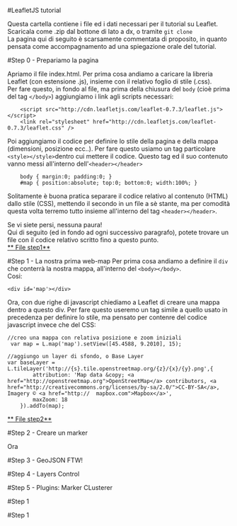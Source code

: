 #LeafletJS tutorial

Questa cartella contiene i file ed i dati necessari per il tutorial su Leaflet.
Scaricala come .zip dal bottone di lato a dx, o tramite ```git clone```  
La pagina qui di seguito è scarsamente commentata di proposito, in quanto pensata come accompagnamento ad una spiegazione orale del tutorial.

#Step 0 - Prepariamo la pagina

Apriamo il file index.html.
Per prima cosa andiamo a caricare la libreria Leaflet (con estensione .js), insieme con il relativo foglio di stile (.css).  
Per fare questo, in fondo al file, ma prima della chiusura del ```body``` (cioè prima del tag ```</body>```) aggiungiamo i link agli scripts necessari:

		<script src="http://cdn.leafletjs.com/leaflet-0.7.3/leaflet.js"></script>
		<link rel="stylesheet" href="http://cdn.leafletjs.com/leaflet-0.7.3/leaflet.css" />


Poi aggiungiamo il codice per definire lo stile della pagina e della mappa (dimensioni, posizione ecc..). Per fare questo usiamo un tag particolare ```<style></style>```dentro cui mettere il codice. Questo tag ed il suo contenuto vanno messi all'interno dell'```<header></header>```

	
		body { margin:0; padding:0; }
		#map { position:absolute; top:0; bottom:0; width:100%; }
	

 Solitamente è buona pratica separare il codice relativo al contenuto (HTML) dallo stile (CSS), mettendo il secondo in un file a sè stante, ma per comodità questa volta terremo tutto insieme all'interno del tag ```<header></header>```.
 
Se vi siete persi, nessuna paura!  
Qui di seguito (ed in fondo ad ogni successivo paragrafo), potete trovare un file con il codice relativo scritto fino a questo punto.  
[** File step1**](./mappa-fontanelle/files-step-by-step/index1.html)

#Step 1 - La nostra prima web-map
Per prima cosa andiamo a definire il `div` che conterrà la nostra mappa, all'interno del ```<body></body>```.  
Cosi:

	<div id='map'></div>
	
Ora, con due righe di javascript chiediamo a Leaflet di creare una mappa dentro a questo div. Per fare questo useremo un tag simile a quello usato in precedenza per definire lo stile, ma pensato per contenre del codice javascript invece che del CSS:

	//creo una mappa con relativa posizione e zoom iniziali
	 var map = L.map('map').setView([45.4588, 9.2010], 15);

	//aggiungo un layer di sfondo, o Base Layer
	var baseLayer = L.tileLayer('http://{s}.tile.openstreetmap.org/{z}/{x}/{y}.png',{
			attribution: 'Map data &copy; <a href="http://openstreetmap.org">OpenStreetMap</a> contributors, <a href="http://creativecommons.org/licenses/by-sa/2.0/">CC-BY-SA</a>, Imagery © <a href="http://	mapbox.com">Mapbox</a>',
			maxZoom: 18
		}).addTo(map);


[** File step2**](./mappa-fontanelle/files-step-by-step/index2.html)	




#Step 2 - Creare un marker

Ora


#Step 3 - GeoJSON FTW!

#Step 4 - Layers Control

#Step 5 - Plugins: Marker CLusterer

#Step 1

#Step 1

